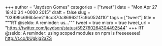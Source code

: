 
+++
author = "Jaydson Gomes"
categories = ["tweet"]
date = "Mon Apr 27 18:40:34 +0000 2015"
draft = false
slug = "03999c696b5ee219cc370c869631f7c9b0524f10"
tags = ["tweet"]
title = """RT @seldo: A reminder: us..."""
tweet = true
micro = true
tweet_url = "https://twitter.com/jaydson/status/592760264304492544"
+++
RT @seldo: A reminder: using scoped modules on npm is freeeeeeee! http://t.co/bUgkjq2aZS
